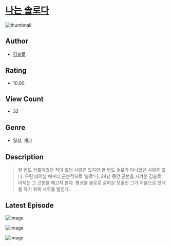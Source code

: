# [나는 솔로다](https://comic.naver.com/challenge/list?titleId=811029)
![thumbnail](https://image-comic.pstatic.net/user_contents_data/challenge_comic/2023/05/25/354823/upload_3775758532484556342_480x623.jpeg)

## Author
- [김솔로](https://comic.naver.com/artistTitle?id=354823)

## Rating
- 10.00

## View Count
- 32

## Genre
- 일상, 개그

## Description
> 한 번도 커플이었던 적이 없던 사람은 있지만 한 번도 솔로가 아니었던 사람은 없다. 우린 태어날 때부터 근본적으로 ‘솔로’다. 24년 동안 근본을 지켜온 김솔로. 이제는 그 근본을 깨고자 한다. 평생을 솔로로 살아온 모솔인 그가 처음으로 연애를 하기 위해 사투를 벌인다.


## Latest Episode
![image](https://image-comic.pstatic.net/user_contents_data/challenge_comic/2023/05/25/354823/upload_7364564282772841264.jpeg)

![image](https://image-comic.pstatic.net/user_contents_data/challenge_comic/2023/05/25/354823/upload_4063426885623953205.jpeg)

![image](https://image-comic.pstatic.net/user_contents_data/challenge_comic/2023/05/25/354823/upload_4123437097168418609.jpeg)
